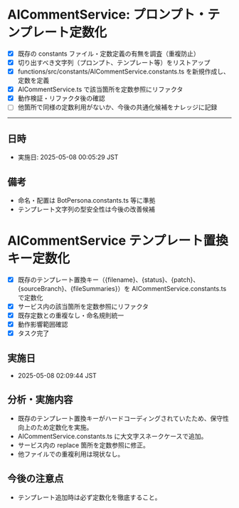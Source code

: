 # AICommentService: プロンプト・テンプレート定数化

- [x] 既存の constants ファイル・定数定義の有無を調査（重複防止）
- [x] 切り出すべき文字列（プロンプト、テンプレート等）をリストアップ
- [x] functions/src/constants/AICommentService.constants.ts を新規作成し、定数を定義
- [x] AICommentService.ts で該当箇所を定数参照にリファクタ
- [x] 動作検証・リファクタ後の確認
- [ ] 他箇所で同様の定数利用がないか、今後の共通化候補をナレッジに記録

---

## 日時

- 実施日: 2025-05-08 00:05:29 JST

## 備考

- 命名・配置は BotPersona.constants.ts 等に準拠
- テンプレート文字列の型安全性は今後の改善候補

# AICommentService テンプレート置換キー定数化

- [x] 既存のテンプレート置換キー（{filename}、{status}、{patch}、{sourceBranch}、{fileSummaries}）を AICommentService.constants.ts で定数化
- [x] サービス内の該当箇所を定数参照にリファクタ
- [x] 既存定数との重複なし・命名規則統一
- [x] 動作影響範囲確認
- [x] タスク完了

## 実施日

- 2025-05-08 02:09:44 JST

## 分析・実施内容

- 既存のテンプレート置換キーがハードコーディングされていたため、保守性向上のため定数化を実施。
- AICommentService.constants.ts に大文字スネークケースで追加。
- サービス内の replace 箇所を定数参照に修正。
- 他ファイルでの重複利用は現状なし。

## 今後の注意点

- テンプレート追加時は必ず定数化を徹底すること。
